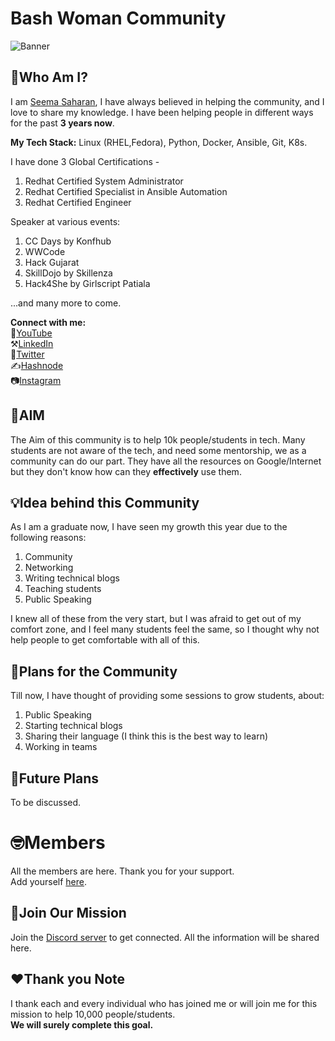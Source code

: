 # Bash Woman Community

![Banner](https://github.com/Bash-Woman-Community/Welcome/blob/main/bashwomancommunity.png?raw=true)

## :thought_balloon:Who Am I?

I am [Seema Saharan](https://youtube.com/BashWoman), I have always believed in helping the community, and I love to share my knowledge. I have been helping people in different ways for the past **3 years now**.

**My Tech Stack:**
Linux (RHEL,Fedora), Python, Docker, Ansible, Git, K8s.

I have done 3 Global Certifications -
1. Redhat Certified System Administrator
2. Redhat Certified Specialist in Ansible Automation
3. Redhat Certified Engineer

Speaker at various events:

1. CC Days by Konfhub
2. WWCode
3. Hack Gujarat
4. SkillDojo by Skillenza
5. Hack4She by Girlscript Patiala  

...and many more to come.

**Connect with me:**  
🎥[YouTube](https://youtube.com/BashWoman)  
⚒[LinkedIn](https://linkedin.com/in/seemasaharan)  
🧵[Twitter](https://twitter.com/SeemaSaharan5)  
✍[Hashnode](https://bashwoman.com)  
📷[Instagram](https://instagram.com/bashwoman)  

## :dart:AIM 

The Aim of this community is to help 10k people/students in tech. Many students are not aware of the tech, and need some mentorship, we as a community can do our part.
They have all the resources on Google/Internet but they don't know how can they **effectively** use them.

## 💡Idea behind this Community

As I am a graduate now, I have seen my growth this year due to the following reasons:
1. Community
2. Networking
3. Writing technical blogs
4. Teaching students
5. Public Speaking

I knew all of these from the very start, but I was afraid to get out of my comfort zone, and I feel many students feel the same, so I thought why not help people to get comfortable with all of this.

## 📆Plans for the Community

Till now, I have thought of providing some sessions to grow students, about:
1. Public Speaking
2. Starting technical blogs
3. Sharing their language (I think this is the best way to learn)
4. Working in teams

## 🔮Future Plans

To be discussed.

# 🤓Members

All the members are here. Thank you for your support.  
Add yourself [here](https://github.com/Bash-Woman-Community/Welcome/blob/main/Members.md).

## 💪Join Our Mission

Join the [Discord server](https://discord.gg/R3cnnK6fy9) to get connected. All the information will be shared here.

## ❤Thank you Note

I thank each and every individual who has joined me or will join me for this mission to help 10,000 people/students.   
**We will surely complete this goal.**

